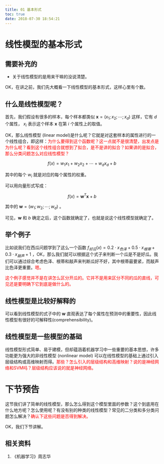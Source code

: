 ```yaml
---
title: 01 基本形式
toc: true
date: 2018-07-30 18:54:21
---
```

# 线性模型的基本形式


## 需要补充的

- 关于线性模型的是用来干嘛的没说清楚。




OK，在讲之前，我们先大概看一下线性模型的基本形式，这样心里有个数。

## 什么是线性模型呢？

首先，我们假设有很多的样本，每个样本都类似 $\mathbf{x}=(x_1;x_2;\cdots ;x_d)$ 这样，它有 $d$ 个属性， $x_i$ 表示这个样本 $\mathbf{x}$ 在第 $i$ 个属性上的取值。

OK，那么线性模型 (linear model)是什么呢？它就是对这套样本的属性进行的一个线性组合，即这样：<span style="color:red;">为什么要得到这个函数呢？这一点就不是很清楚，出发点是为什么呢？看到这个线性组合就想到了拟合，是不是讲的拟合？如果讲的是拟合，那么分类问题怎么对应线性模型？</span>

$$f(x)=w_1x_1+w_2x_2+\cdots +w_dx_d+b$$

其中的每个 $w_i$ 就是对应的每个属性的权重。

可以用向量形式写成：

$$f(x)=\mathbf{w}^T\mathbf{x}+b$$

其中的 $\mathbf{w}=(w_1;w_2;\cdots ;w_d)$ 。

可见，$\mathbf{w}$ 和 $b$ 确定之后，这个函数就确定了，也就是说这个线性模型就确定了。

## 举个例子

比如说我们在西瓜问题学到了这么一个函数  $f_{好瓜}(x)=0.2\cdot x_{色泽}+0.5\cdot x_{根蒂}+0.3\cdot x_{敲声}+1$ ，OK，那么我们就可以根据这个式子来判断一个瓜是不是好瓜。我们可以通过综合考虑色泽、根蒂和敲声来判断瓜好不好，其中根蒂最要紧，而敲声比色泽更重要。<span style="color:red;">嗯。</span>

<span style="color:red;">这个例子感觉并不是在讲怎么区分开瓜的。它并不是用来区分不同的瓜的直线，可见还是要明确下它到底是做什么的。</span>

## 线性模型是比较好解释的

可以看到线性模型的式子中的 $\mathbf{w}$ 直观表达了每个属性在预测中的重要性，因此线性模型有很好的可解释性(comprehensibility)。

## 线性模型是一些模型的基础

线性模型形式简单、易于建模，但却蕴涵着机器学习中一些重要的基本思想，许多功能更为强大的非线性模型 (nonlinear model) 可以在线性模型的基础上通过引入层级结构或高维映射而得。<span style="color:red;">那些？怎么引入的层级结构和高维映射？说的是神经网络和SVM吗？层级结构应该说的就是神经网络。</span>

# 下节预告

这节我们讲了简单的线性模型，那么怎么得到这个模型里面的参数？这个到底用在什么地方呢？怎么使用呢？有没有别的种类的线性模型？常见的二分类和多分类问题怎么解决？<span style="color:red;">确认下这些问题是否得到解决。</span>

OK，我们下节讲解。


## 相关资料

1. 《机器学习》周志华
